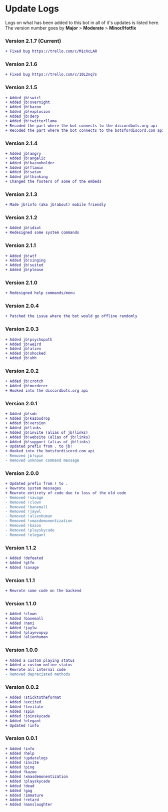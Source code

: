 # Update Logs
Logs on what has been added to this bot in all of it's updates is listed here.
The version number goes by **Major** > **Moderate** > **Minor/Hotfix**

### Version 2.1.7 (Current)
```diff
+ Fixed bug https://trello.com/c/M1cXcLAR
```

### Version 2.1.6
```diff
+ Fixed bug https://trello.com/c/10L2nq7s
```

### Version 2.1.5
```diff
+ Added jb!swirl
+ Added jb!overnight
+ Added jb!kazoo
+ Added jb!explosion
+ Added jb!derp
+ Added jb!twitterllama
+ Recoded the part where the bot connects to the discordbots.org api
+ Recoded the part where the bot connects to the botsfordiscord.com api
```

### Version 2.1.4
```diff
+ Added jb!angry
+ Added jb!angelic
+ Added jb!kazooholder
+ Added jb!flamin
+ Added jb!satan
+ Added jb!thinking
+ Changed the footers of some of the embeds
```

### Version 2.1.3
```diff
+ Made jb!info (aka jb!about) mobile friendly
```

### Version 2.1.2
```diff
+ Added jb!idiot
+ Redesigned some system commands
```

### Version 2.1.1 
```diff
+ Added jb!wtf
+ Added jb!singing
+ Added jb!suited
+ Added jb!please
```

### Version 2.1.0
```diff
+ Redesigned help commands/menu
```

### Version 2.0.4
```diff
+ Patched the issue where the bot would go offline randomly
```

### Version 2.0.3
```diff
+ Added jb!psychopath
+ Added jb!weird
+ Added jb!alien
+ Added jb!shocked
+ Added jb!uhh
```

### Version 2.0.2
```diff
+ Added jb!crotch
+ Added jb!murderer
+ Hooked into the discordbots.org api
```

### Version 2.0.1
```diff
+ Added jb!smh
+ Added jb!kazoodrop
+ Added jb!version
+ Added jb!links
+ Added jb!invite (alias of jb!links) 
+ Added jb!website (alias of jb!links)
+ Added jb!support (alias of jb!links)
+ Updated prefix from . to jb!
+ Hooked into the botsfordiscord.com api
- Removed jb!spin
- Removed unknown command message
```

### Version 2.0.0
```diff
+ Updated prefix from ! to .
+ Rewrote system messages
+ Rewrote entirety of code due to loss of the old code
- Removed !savage
- Removed !clown
- Removed !banemall
- Removed !jaywl
- Removed !alienhuman
- Removed !xmasdemonentization
- Removed !kazoo
- Removed !playskycade
- Removed !elegant
```

### Version 1.1.2
```diff
+ Added !defeated
+ Added !gtfo
+ Added !savage
```

### Version 1.1.1
```diff
+ Rewrote some code on the backend
```

### Version 1.1.0
```diff
+ Added !clown
+ Added !banemall
+ Added !nani
+ Added !jaylw
+ Added !playevopvp
+ Added !alienhuman
```

### Version 1.0.0
```diff
+ Added a custom playing status
+ Added a custom online status
+ Rewrote all internal code
- Removed depreciated methods
```

### Version 0.0.2
```diff
+ Added !sticktotheformat
+ Added !excited
+ Added !levitate
+ Added !spin
+ Added !joinskycade
+ Added !elegant
+ Updated !info
```

### Version 0.0.1
```diff
+ Added !info
+ Added !help
+ Added !updatelogs
+ Added !invite
+ Added !ping
+ Added !kazoo
+ Added !xmasdemonentization
+ Added !playskycade
+ Added !dead
+ Added !gag
+ Added !immature
+ Added !retard
+ Added !manslaughter
```